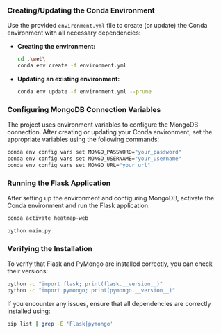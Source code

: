 ### Creating/Updating the Conda Environment

Use the provided `environment.yml` file to create (or update) the Conda environment with all necessary dependencies:

- **Creating the environment:**

  ```bash
  cd .\web\
  conda env create -f environment.yml
  ```

- **Updating an existing environment:**

  ```bash
  conda env update -f environment.yml --prune
  ```

### Configuring MongoDB Connection Variables

The project uses environment variables to configure the MongoDB connection. After creating or updating your Conda
environment, set the appropriate variables using the following commands:

```bash
conda env config vars set MONGO_PASSWORD="your_password"
conda env config vars set MONGO_USERNAME="your_username"
conda env config vars set MONGO_URL="your_url"
```

### Running the Flask Application

After setting up the environment and configuring MongoDB, activate the Conda environment and run the Flask application:

```bash
conda activate heatmap-web
```

```bash
python main.py
```

### Verifying the Installation

To verify that Flask and PyMongo are installed correctly, you can check their versions:

```bash
python -c "import flask; print(flask.__version__)"
python -c "import pymongo; print(pymongo.__version__)"
```

If you encounter any issues, ensure that all dependencies are correctly installed using:

```bash
pip list | grep -E 'Flask|pymongo'
```


